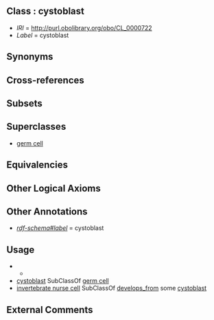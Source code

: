 
## Class : cystoblast

 * *IRI* = http://purl.obolibrary.org/obo/CL_0000722
 * *Label* = cystoblast

## Synonyms


## Cross-references


## Subsets


## Superclasses

 * [germ cell](../../CL/86/CL_0000586.md)

## Equivalencies


## Other Logical Axioms


## Other Annotations

 * *[rdf-schema#label](../../el/rdf-schema#label.md)* = cystoblast

## Usage

 * -
 * [cystoblast](../../CL/22/CL_0000722.md) SubClassOf [germ cell](../../CL/86/CL_0000586.md)
 * [invertebrate nurse cell](../../CL/26/CL_0000026.md) SubClassOf [develops_from](../../RO/02/RO_0002202.md) some [cystoblast](../../CL/22/CL_0000722.md)

## External Comments

